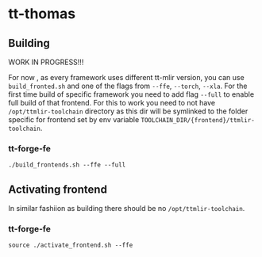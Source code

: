 # tt-thomas


## Building

WORK IN PROGRESS!!!

For now , as every framework uses different tt-mlir version, you can use `build_fronted.sh` and one of the flags from `--ffe`, `--torch`, `--xla`.
For the first time build of specific framework you need to add flag `--full` to enable full build of that frontend.
For this to work you need to not have `/opt/ttmlir-toolchain` directory as this dir will be symlinked to the folder specific for frontend set by env variable `TOOLCHAIN_DIR/{frontend}/ttmlir-toolchain`.

### tt-forge-fe

```
./build_frontends.sh --ffe --full
```

## Activating frontend

In similar fashiion as building there should be no `/opt/ttmlir-toolchain`.

### tt-forge-fe

```
source ./activate_frontend.sh --ffe
```